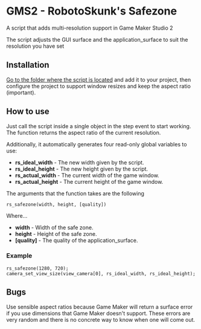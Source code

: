 # GMS2 - RobotoSkunk's Safezone
A script that adds multi-resolution support in Game Maker Studio 2

The script adjusts the GUI surface and the application_surface to suit the resolution you have set

## Installation
[Go to the folder where the script is located](https://github.com/RobotoSkunk/gms2_safezone/blob/main/src/scripts/rs_safezone/rs_safezone.gml) and add it to your project, then configure the project to support window resizes and keep the aspect ratio (important).

## How to use
Just call the script inside a single object in the step event to start working.
The function returns the aspect ratio of the current resolution.

Additionally, it automatically generates four read-only global variables to use:
* **rs_ideal_width** - The new width given by the script.
* **rs_ideal_height** - The new height given by the script.
* **rs_actual_width** - The current width of the game window.
* **rs_actual_height** - The current height of the game window.

The arguments that the function takes are the following
```gml
rs_safezone(width, height, [quality])
```
Where...
* **width** - Width of the safe zone.
* **height** - Height of the safe zone.
* **\[quality]** - The quality of the application_surface.

### Example
```gml
rs_safezone(1280, 720);
camera_set_view_size(view_camera[0], rs_ideal_width, rs_ideal_height);
```

## Bugs
Use sensible aspect ratios because Game Maker will return a surface error if you use dimensions that Game Maker doesn't support.
These errors are very random and there is no concrete way to know when one will come out.
